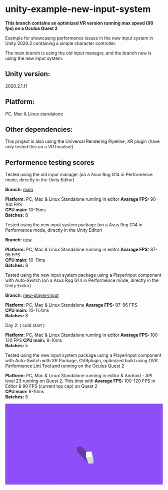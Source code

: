 # unity-example-new-input-system

**This branch contains an optimized VR version running max speed (90 fps) on a Oculus Quest 2**

Example for showcasing performence issues in the new input system in Unity 2020.2 containing a simple character controller.

The main branch is using the old input manager, and the branch new is using the new input system.

## Unity version:

2020.2.1.f1

## Platform:

PC, Mac & Linux standalone

## Other dependencies:

This project is also using the Universal Rendering Pipeline, XR plugin (have only tested this on a VR headset)

## Performence testing scores

Tested using the old input manager (on a Asus Rog G14 in Performence mode, directly in the Unity Editor)

**Branch:** [main](https://github.com/Sandstedt/unity-example-new-input-system/tree/main)

**Platform:** PC, Mac & Linux Standalone running in editor
**Avarage FPS:** 90-100 FPS\
**CPU main:** 10-15ms\
**Batches:** 8

Tested using the new input system package (on a Asus Rog G14 in Performence mode, directly in the Unity Editor)

**Branch:** [new](https://github.com/Sandstedt/unity-example-new-input-system/tree/new)

**Platform:** PC, Mac & Linux Standalone running in editor
**Avarage FPS:** 87-95 FPS\
**CPU main:** 10-11ms\
**Batches:** 8

Tested using the new input system package using a PlayerInput component with Auto-Switch (on a Asus Rog G14 in Performence mode, directly in the Unity Editor)

**Branch:** [new-player-input](https://github.com/Sandstedt/unity-example-new-input-system/tree/new-player-input)

**Platform:** PC, Mac & Linux Standalone
**Avarage FPS:** 87-96 FPS\
**CPU main:** 10-11.4ms\
**Batches:** 8

Day 2: ( cold start )

**Platform:** PC, Mac & Linux Standalone running in editor
**Avarage FPS:** 100-120 FPS
**CPU main:** 8-10ms\
**Batches:** 5

Tested using the new input system package using a PlayerInput component with Auto-Switch with XR Package, OVRplugin, optimized build using OVR Performence Lint Tool and running on the Oculus Quest 2

**Platform:** PC, Mac & Linux Standalone running in editor & Android - API level 23 running on Quest 2. This time with
**Avarage FPS:** 100-120 FPS in Editor & 90 FPS (current top cap) on Quest 2\
**CPU main:** 8-10ms\
**Batches:** 5

![screenshot](screenshot.gif)
